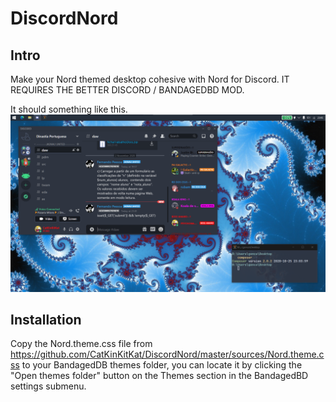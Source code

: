 # DiscordNord
## Intro
Make your Nord themed desktop cohesive with Nord for Discord.
IT REQUIRES THE BETTER DISCORD / BANDAGEDBD MOD.

It should something like this.
![Screenshot](https://github.com/CatKinKitKat/DiscordNord/raw/master/resources/screenshot.png)

## Installation
Copy the Nord.theme.css file from https://github.com/CatKinKitKat/DiscordNord/master/sources/Nord.theme.css to your BandagedDB themes folder, you can locate it by clicking the "Open themes folder" button on the Themes section in the BandagedBD settings submenu.
